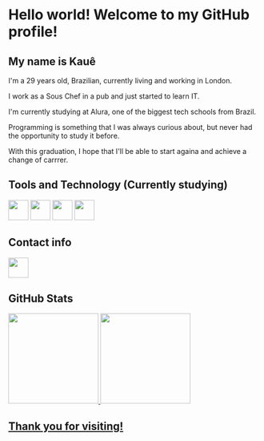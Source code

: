   # Hello world! Welcome to my GitHub profile!
  ## My name is Kauê
  
  <p>  I'm a 29 years old, Brazilian, currently living and working in London.</p>
  <p>  I work as a Sous Chef in a pub and just started to learn IT.</p>
  <p>  I'm currently studying at Alura, one of the biggest tech schools from Brazil.</p>
  <p>  Programming is something that I was always curious about, but never had the opportunity to study it before.</p>
  <p>  With this graduation, I hope that I'll be able to start againa and achieve a change of carrrer.</p>

 ## Tools and Technology (Currently studying)
  <img loading="lazy" src="https://cdn.jsdelivr.net/gh/devicons/devicon@latest/icons/javascript/javascript-original.svg" width="40" height="40"/>   <img loading="lazy" src="https://cdn.jsdelivr.net/gh/devicons/devicon@latest/icons/git/git-plain-wordmark.svg" width="40" height="40"/>  <img loading="lazy" src="https://cdn.jsdelivr.net/gh/devicons/devicon@latest/icons/github/github-original-wordmark.svg" width="40" height="40"/>   <img loading="lazy" src="https://cdn.jsdelivr.net/gh/devicons/devicon@latest/icons/vscode/vscode-original-wordmark.svg" width="40" height="40"/>
           
## Contact info
<div>
<a href="https://gravatar.com/kauehs96" target="_blank"><img loading="lazy" src="https://upload.wikimedia.org/wikipedia/commons/5/5f/Gravatar-default-logo.jpg" width="40" height="40" target="_blank"></a>
</div>

## GitHub Stats
<div>
<a href="https://github.com/Kauehs96">
<img loading="lazy" height="180em" src="https://github-readme-stats.vercel.app/api/top-langs/?username=Kauehs96&layout=compact&langs_count=7&theme=dracula"/>
<img loading="lazy" height="180em" src="https://github-readme-stats.vercel.app/api?username=Kauehs96&show_icons=true&theme=dracula&include_all_commits=true&count_private=true"/>
</div>

## Thank you for visiting!
